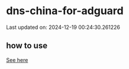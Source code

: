 # dns-china-for-adguard

Last updated on: 2024-12-19 00:24:30.261226

## how to use

[See here](https://github.com/AdguardTeam/AdGuardHome/wiki/Configuration#upstreams-from-file)